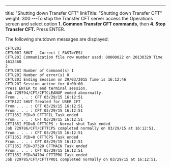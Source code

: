 ---
title: "Shutting down Transfer CFT"
linkTitle: "Shutting down Transfer CFT"
weight: 300
---To stop the Transfer CFT server access the Operations screen and select option ********1.****** **Common Transfer CFT commands****, then ****4. Stop Transfer CFT.**** Press ENTER.

The following shutdown messages are displayed:

```
CFTU20I
CFTU00I SHUT _ Correct ( FAST=YES)
CFTU20I Communication file row number used: 00000022 on 20130329 Time 1612460
2
CFTU20I Number of Command(s) 1
CFTU20I Number of error(s) 0
CFTU20I Ending Session on 29/03/2015 Time is 16:12:46
CFTU20I Session active for 0:00:00
Press ENTER to end terminal session.
Job 729794/CFT/CFTCLEANUP ended abnormally.
From . . . : CFT 03/29/15 16:12:51
CFTR12I SHUT Treated for USER CFT
From . . . : CFT 03/29/15 16:12:51
From . . . : CFT 03/29/15 16:12:51
CFTI35I PID=9 CFTTFIL Task ended
From . . . : CFT 03/29/15 16:12:51
CFTI35I PID=8 CFTTCPS : Normal shut Task ended
Job 729786/CFT/CFTTCPS completed normally on 03/29/15 at 16:12:51.
From . . . : CFT 03/29/15 16:12:51
CFTI35I PID=0 CFTTCPS Task ended
From . . . : CFT 03/29/15 16:12:51
CFTI35I PID=37328 CFTMAIN Task ended
From . . . : CFT 03/29/15 16:12:51
CFTI35I PID=34704 CFTTPRO Task ended
Job 729785/CFT/CFTTPRO1 completed normally on 03/29/15 at 16:12:51.
```
